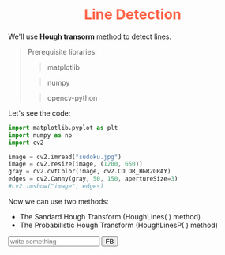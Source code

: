<h1 style="color:tomato; display:flex; justify-content:center">Line Detection</h1>

We'll use **Hough transorm** method to detect lines.<br/>

> Prerequisite libraries:
>
> > matplotlib
>
> > numpy
>
> > opencv-python

Let's see the code:

```python
import matplotlib.pyplot as plt
import numpy as np
import cv2
```

```python
image = cv2.imread("sudoku.jpg")
image = cv2.resize(image, (1200, 650))
gray = cv2.cvtColor(image, cv2.COLOR_BGR2GRAY)
edges = cv2.Canny(gray, 50, 150, apertureSize=3)
#cv2.imshow("image", edges)
```

Now we can use two methods:

- The Sandard Hough Transform (HoughLines( ) method)
- The Probabilistic Hough Transform (HoughLinesP( ) method)

<input placeholder="write something" type="text" id="pass"/>
<button onclick="cond()">FB</button>
